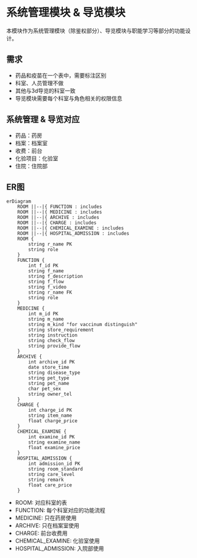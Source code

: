 <!--
 * @Author: pikapikapi pikapikapi_kaori@icloud.com
 * @Date: 2023-03-10 09:00:09
 * @LastEditors: pikapikapikaori pikapikapi_kaori@icloud.com
 * @LastEditTime: 2023-03-16 18:27:47
 * @FilePath: /virtualPetHospital-backend/system/README.md
 * @Description: 这是默认设置,请设置`customMade`, 打开koroFileHeader查看配置 进行设置: https://github.com/OBKoro1/koro1FileHeader/wiki/%E9%85%8D%E7%BD%AE
-->
# 系统管理模块 & 导览模块

本模块作为系统管理模块（除鉴权部分）、导览模块与职能学习等部分的功能设计。

## 需求

- 药品和疫苗在一个表中，需要标注区别
- 科室、人员管理不做
- 其他与3d导览的科室一致
- 导览模块需要每个科室与角色相关的权限信息

## 系统管理 & 导览对应

- 药品：药房
- 档案：档案室
- 收费：前台
- 化验项目：化验室
- 住院：住院部

## ER图

``` mermaid
erDiagram
    ROOM ||--|{ FUNCTION : includes
    ROOM ||--|{ MEDICINE : includes
    ROOM ||--|{ ARCHIVE : includes
    ROOM ||--|{ CHARGE : includes
    ROOM ||--|{ CHEMICAL_EXAMINE : includes
    ROOM ||--|{ HOSPITAL_ADMISSION : includes
    ROOM {
        string r_name PK
        string role
    }
    FUNCTION {
        int f_id PK
        string f_name
        string f_description
        string f_flow
        string f_video
        string r_name FK
        string role
    }
    MEDICINE {
        int m_id PK
        string m_name
        string m_kind "for vaccinum distinguish"
        string store_requirement
        string instruction
        string check_flow
        string provide_flow
    }
    ARCHIVE {
        int archive_id PK
        date store_time
        string disease_type
        string pet_type
        string pet_name
        char pet_sex
        string owner_tel
    }
    CHARGE {
        int charge_id PK
        string item_name
        float charge_price
    }
    CHEMICAL_EXAMINE {
        int examine_id PK
        string examine_name
        float examine_price
    }
    HOSPITAL_ADMISSION {
        int admission_id PK
        string room_standard
        string care_level
        string remark
        float care_price
    }
```

- ROOM: 对应科室的表
- FUNCTION: 每个科室对应的功能流程
- MEDICINE: 只在药房使用
- ARCHIVE: 只在档案室使用
- CHARGE: 前台收费用
- CHEMICAL_EXAMINE: 化验室使用
- HOSPITAL_ADMISSION: 入院部使用
